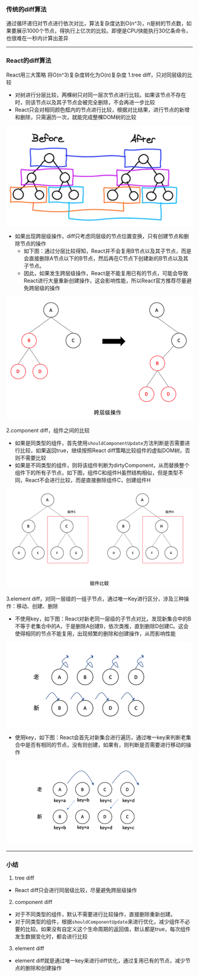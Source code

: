 ### 传统的diff算法
通过循环递归对节点进行依次对比，算法复杂度达到O(n^3)，n是树的节点数，如果要展示1000个节点，得执行上亿次的比较。即便是CPU快能执行30亿条命令，也很难在一秒内计算出差异

---

### React的diff算法
React用三大策略 将O(n^3)复杂度转化为O(n)复杂度
1.tree diff，只对同层级的比较
 + 对树进行分层比较，两棵树只对同一层次节点进行比较。如果该节点不存在时，则该节点以及其子节点会被完全删除，不会再进一步比较
 + React只会对相同颜色框内的节点进行比较，根据对比结果，进行节点的新增和删除，只需遍历一次，就能完成整棵DOM树的比较

  ![](https://raw.githubusercontent.com/superwtt/MyFileRepository/main/image/React/diff同级比较.png)

 + 如果出现跨层级操作，diff只考虑同层级的节点位置变换，只有创建节点和删除节点的操作
   + 如下图：通过分层比较得知，React并不会复用B节点以及其子节点，而是会直接删除A节点以下的B节点，然后再在C节点下创建新的B节点以及其子节点。
   + 因此，如果发生跨层级操作，React是不能复用已有的节点，可能会导致React进行大量重新创建操作，这会影响性能，所以React官方推荐尽量避免跨层级的操作

 ![](https://raw.githubusercontent.com/superwtt/MyFileRepository/main/image/React/diff跨层级.png)

2.component diff，组件之间的比较
 + 如果是同类型的组件，首先使用`shouldComponentUpdate`方法判断是否需要进行比较，如果返回true，继续按照React diff策略比较组件的虚拟DOM树，否则不需要比较
 + 如果是不同类型的组件，则将该组件判断为dirtyComponent，从而替换整个组件下的所有子节点，如下图，组件C和组件H虽然结构相似，但是类型不同，React不会进行比较，而是直接删除组件C，创建组件H

![](https://raw.githubusercontent.com/superwtt/MyFileRepository/main/image/React/不同类型组件.jpg)


3.element diff，对同一层级的一组子节点，通过唯一Key进行区分，涉及三种操作：移动、创建、删除
 + 不使用key，如下图：React对新老同一层级的子节点对比，发现新集合中的B不等于老集合中的A，于是删除A创建B，依次类推，直到删除D创建C。这会使得相同的节点不能复用，出现频繁的删除和创建操作，从而影响性能

 ![](https://raw.githubusercontent.com/superwtt/MyFileRepository/main/image/React/不使用key.png)

 + 使用key，如下图：React会首先对新集合进行遍历，通过唯一key来判断老集合中是否有相同的节点，没有则创建，如果有，则判断是否需要进行移动的操作

  ![](https://raw.githubusercontent.com/superwtt/MyFileRepository/main/image/React/使用key.png)

  ---

  ### 小结
  1. tree diff
  + React diff只会进行同层级比较，尽量避免跨层级操作
  2. component diff
   + 对于不同类型的组件，默认不需要进行比较操作，直接删除重新创建。
   + 对于同类型的组件，根据`shouldComponentUpdate`来进行优化，减少组件不必要的比较。如果没有自定义这个生命周期的返回值，默认都是true，每次组件发生数据变化时，都会进行比较
  3. element diff
   + element diff就是通过唯一key来进行diff优化，通过复用已有的节点，减少节点的删除和创建操作  

